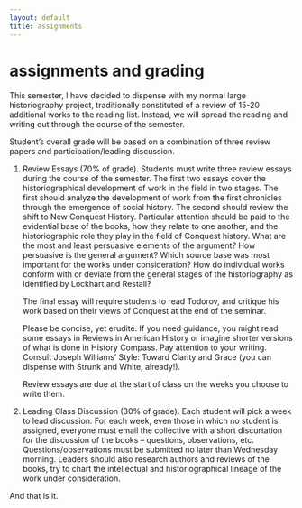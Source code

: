 ```yaml
--- 
layout: default 
title: assignments
---
```


# assignments and grading

This semester, I have decided to dispense with my normal large historiography
project, traditionally constituted of a review of 15-20 additional works to the
reading list. Instead, we will spread the reading and writing out through the
course of the semester.

Student’s overall grade will be based on a combination of three review papers
and participation/leading discussion.

1. Review Essays (70% of grade). Students must write three review essays during
   the course of the semester. The first two essays cover the
   historiographical development of work in the field in two stages. The first
   should analyze the development of work from the first chronicles through
   the emergence of social history. The second should review the shift to New
   Conquest History. Particular attention should be paid to the evidential
   base of the books, how they relate to one another, and the historiographic role they play in
   the field of Conquest history. What are the most and least
   persuasive elements of the argument? How persuasive is the general
   argument? Which source base was most important for the works under
   consideration? How do individual works conform with or deviate from the
   general stages of the historiography as identified by Lockhart and
   Restall?

   The final essay will require students to read Todorov, and critique his
   work based on their views of Conquest at the end of the seminar.

   Please be concise, yet erudite. If you need guidance, you might read some
   essays in Reviews in American History or imagine shorter versions of what
   is done in History Compass. Pay attention to your writing. Consult Joseph
   Williams’ Style: Toward Clarity and Grace (you can dispense with Strunk and
   White, already!).

   Review essays are due at the start of class on the weeks you choose to
   write them.

2. Leading Class Discussion (30% of grade). Each student will pick a week to
   lead discussion. For each week, even those in which no student is assigned,
   everyone must email the collective with a short discurtation for the
   discussion of the books – questions, observations, etc.
   Questions/observations must be submitted no later than Wednesday morning.
   Leaders should also research authors and reviews of the books, try to chart
   the intellectual and historiographical lineage of the work under
   consideration.

And that is it.
